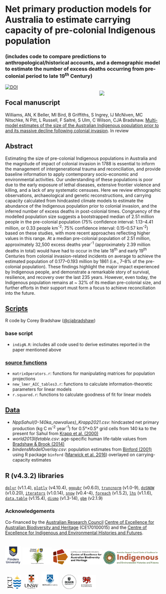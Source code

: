 # Net primary production models for Australia to estimate carrying capacity of pre-colonial Indigenous population
### (includes code to compare predictions to anthropological/historical accounts, and a demographic model to estimate the number of excess deaths occurring from pre-colonial period to late 19<sup>th</sup> Century)
<a href="https://www.ucy.ac.cy/migrate/"><img align="right" src="www/MigratelogoShad.png" width="200" style="margin-top: 20px"></a>
<a href="https://zenodo.org/doi/10.5281/zenodo.10561469"><img src="https://zenodo.org/badge/DOI/10.5281/zenodo.10561469.svg" alt="DOI"></a>

## Focal manuscript
Williams, AN, K Beller, MI Bird, B Griffiths, S Ingrey, IJ McNiven, MC Nitschke, N Pitt, L Russell, F Saltré, S Ulm, C Wilson, CJA Bradshaw. <a href="">Multi-model estimates of the size of the Australian Indigenous population prior to and its massive decline following colonial invasion</a>. In review

## Abstract
Estimating the size of pre-colonial Indigenous populations in Australia and the magnitude of impact of colonial invasion in 1788 is essential to inform the management of intergenerational trauma and reconciliation, and provide baseline information to apply contemporary socio-economic and environmental activities. Our understanding of these populations is poor due to the early exposure of lethal diseases, extensive frontier violence and killing, and a lack of any systematic censuses. Here we review ethnographic observations, archaeological and genetic reconstructions, and carrying capacity calculated from hindcasted climate models to estimate the abundance of the Indigenous population prior to colonial invasion, and the inferred number of excess deaths in post-colonial times. Congruency of the modelled population size suggests a bootstrapped median of 2.51 million people in the pre-colonial population (75% confidence interval: 1.13–4.41 million, or 0.33 people km<sup>-2</sup>; 75% confidence interval: 0.15–0.57 km<sup>-2</sup>) based on these studies, with more recent approaches reflecting higher values in this range. At a median pre-colonial population of 2.51 million, approximately 32,500 excess deaths year<sup>-1</sup> (approximately 2.39 million deaths in total) would have had to occur in the late 18<sup>th</sup> and early 19<sup>th</sup> Centuries from colonial invasion-related incidents on average to achieve the estimated population of 0.177–0.193 million by 1861 (i.e., 7–8% of the pre-colonial population). These findings highlight the major impact experienced by Indigenous people, and demonstrate a remarkable story of survival, resilience, and recovery over the last 235 years. However, even today, the Indigenous population remains at ~ 32% of its median pre-colonial size, and further efforts in their support must form a focus to achieve reconciliation into the future.

## <a href="https://github.com/cjabradshaw/AusIndigN/tree/main/scripts">Scripts</a>
R code by Corey Bradshaw (<a href="http://github.com/cjabradshaw">@cjabradshaw</a>)

### base script
- <code>indigN.R</code>: includes all code used to derive estimates reported in the paper mentioned above

### <a href="https://github.com/cjabradshaw/AusIndigN/tree/main/scripts/source">source functions</a>
- <code>matrixOperators.r</code>: functions for manipulating matrices for population projections
- <code>new_lmer_AIC_tables3.r</code>: functions to calculate information-theoretic parameters for linear models
- <code>r.squared.r</code>: functions to calculate goodness of fit for linear models

## <a href="https://github.com/cjabradshaw/AusIndigN/tree/main/data">Data</a>
- <em>NppSahul(0-140ka_rawvalues)_Krapp2021.csv</em>: hindcasted net primary production (kg C m<sup>-2</sup> year<sup>-1</sup>) for 0.5°×0.5° grid cells from 140 ka to the present for Sahul from <a href="http://doi.org/10.1038/s41597-021-01009-3">Krapp et al. (2000)</a>
- <em>world2013lifetable.csv</em>: age-specific human life-table values from <a href="http://doi.org/10.1073/pnas.1410465111">Bradshaw & Brook (2014)</a>
- <em>bindensModelOverlay.csv</em>: population estimates from <a href="https://www.ucpress.edu/books/constructing-frames-of-reference/paper">Binford (2001)</a> using R package <code>binford</code> (<a href="http://CRAN.R-project.org/package=binford">Marwick et al. 2016</a>) overlayed on carrying-capacity estimates

## R (v4.3.2) libraries
<a href="https://dplyr.tidyverse.org/"><code>dplyr</code></a> (v1.1.4), <a href="https://plotly.com/r/"><code>plotly</code></a> (v4.10.4), <a href="https://rpkgs.datanovia.com/ggpubr/"><code>ggpubr</code></a> (v0.6.0), <a href="https://cran.r-project.org/web/packages/truncnorm/truncnorm.pdf"><code>truncnorm</code></a> (v1.0-9), <a href="https://cran.r-project.org/web/packages/doSNOW/doSNOW.pdf"><code>doSNOW</code></a> (v1.0.20), <a href="https://cran.r-project.org/web/packages/iterators/iterators.pdf"><code>iterators</code></a> (v1.0.14), <a href="https://cran.r-project.org/web/packages/snow/snow.pdf"><code>snow</code></a> (v0.4-4), <a href="https://cran.r-project.org/web/packages/foreach/vignettes/foreach.html"><code>foreach</code></a> (v1.5.2), <a href="https://cran.r-project.org/web/packages/lhs/vignettes/lhs_basics.html"><code>lhs</code></a> (v1.1.6), <a href="https://cran.r-project.org/web/packages/data.table/vignettes/datatable-intro.html"><code>data.table</code></a> (v1.15.4), <a href="https://cran.r-project.org/web/packages/dismo/dismo.pdf"><code>dismo</code></a> (v1.3-14), <a href="https://cran.r-project.org/web/packages/gbm/gbm.pdf"><code>gbm</code></a> (v2.1.9)

### Acknowledgements
Co-financed by the <a href="https://www.arc.gov.au">Australian Research Council</a> <a href="https://EpicAustralia.org.au">Centre of Excellence for Australian Biodiversity and Heritage</a> (CE170100015) and the <a href="http://ciehf.au">Centre of Excellence for Indigenous and Environmental Histories and Futures</a>.
<br>
<p><a href="https://www.flinders.edu.au"><img align="bottom-left" src="www/Flinders_University_Logo_Stacked_RGB_Master.jpg" alt="Flinders University" height="60" style="margin-top: 20px"></a> <a href="https://globalecologyflinders.com"><img align="bottom-left" src="www/GEL Logo Kaurna New Transp.png" alt="GEL logo" height="55" style="margin-top: 20px"></a> <a href="https://epicaustralia.org.au"><img align="bottom-left" src="www/CabahFCL.cropped.jpg" alt="CABAH" height="50" style="margin-top: 20px"></a> <a href="https://www.jcu.edu.au/"><img align="bottom-left" src="www/CIEHF_Logo_Email_Version Transparent.png" alt="CIEHF" height="45" style="margin-top: 20px"></a> &nbsp; <a href="https://www.jcu.edu.au/"><img align="bottom-left" src="www/JCULogo.webp" alt="James Cook University" height="45" style="margin-top: 20px"></a> &nbsp; <a href="https://www.unsw.edu.au/"><img align="bottom-left" src="www/UNSWLogo.png" alt="UNSW" height="45" style="margin-top: 20px"></a> &nbsp; <a href="https://www.monash.edu/"><img align="bottom-left" src="www/MonashLogo.webp" alt="Monash University" height="55" style="margin-top: 20px"></a> &nbsp; <a href="https://www.deakin.edu/"><img align="bottom-left" src="www/DeakinULogo.svg" alt="Deakin University" height="45" style="margin-top: 20px"></a> <a href="https://www.utas.edu/"><img align="bottom-left" src="www/UTASLogo.webp" alt="University of Tasmania" height="45" style="margin-top: 20px"></a></p>

